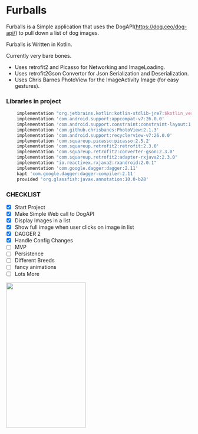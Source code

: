 # Furballs
Furballs is a Simple application that uses the DogAPI(https://dog.ceo/dog-api/) to pull down a list of dog images.

Furballs is Written in Kotlin.

Currently very bare bones.

- Uses retrofit2 and Picasso for Networking and ImageLoading.
- Uses retrofit2Gson Convertor for Json Serialization and Deserialization.
- Uses Chris Barnes PhotoView for the ImageActivity Image (for easy gestures).

### Libraries in project
```gradle
    implementation "org.jetbrains.kotlin:kotlin-stdlib-jre7:$kotlin_version"
    implementation 'com.android.support:appcompat-v7:26.0.0'
    implementation 'com.android.support.constraint:constraint-layout:1.0.2'
    implementation 'com.github.chrisbanes:PhotoView:2.1.3'
    implementation 'com.android.support:recyclerview-v7:26.0.0'
    implementation 'com.squareup.picasso:picasso:2.5.2'
    implementation 'com.squareup.retrofit2:retrofit:2.3.0'
    implementation 'com.squareup.retrofit2:converter-gson:2.3.0'
    implementation "com.squareup.retrofit2:adapter-rxjava2:2.3.0"
    implementation "io.reactivex.rxjava2:rxandroid:2.0.1"
    implementation 'com.google.dagger:dagger:2.11'
    kapt 'com.google.dagger:dagger-compiler:2.11'
    provided 'org.glassfish:javax.annotation:10.0-b28'
```

### CHECKLIST
- [x] Start Project
- [x] Make Simple Web call to DogAPI
- [x] Display Images in a list
- [x] Show full image when user clicks on image in list
- [x] DAGGER 2
- [x] Handle Config Changes
- [ ] MVP
- [ ] Persistence
- [ ] Different Breeds
- [ ] fancy animations
- [ ] Lots More

<img src="https://github.com/adfleshner/Furballs/blob/master/art/ImagesFragment.png?raw=true" width="216" height="394" />
